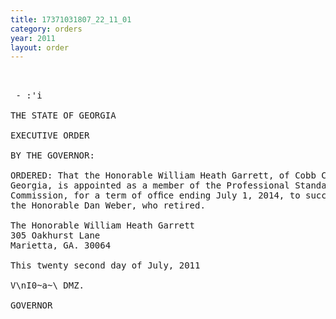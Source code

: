 ```yaml
---
title: 17371031807_22_11_01
category: orders
year: 2011
layout: order
---
```


<pre> 

 - :'i

THE STATE OF GEORGIA

EXECUTIVE ORDER

BY THE GOVERNOR:

ORDERED: That the Honorable William Heath Garrett, of Cobb County,
Georgia, is appointed as a member of the Professional Standards
Commission, for a term of ofﬁce ending July 1, 2014, to succeed
the Honorable Dan Weber, who retired.

The Honorable William Heath Garrett
305 Oakhurst Lane
Marietta, GA. 30064

This twenty second day of July, 2011

V\nI0~a~\ DMZ.

GOVERNOR

</pre>
